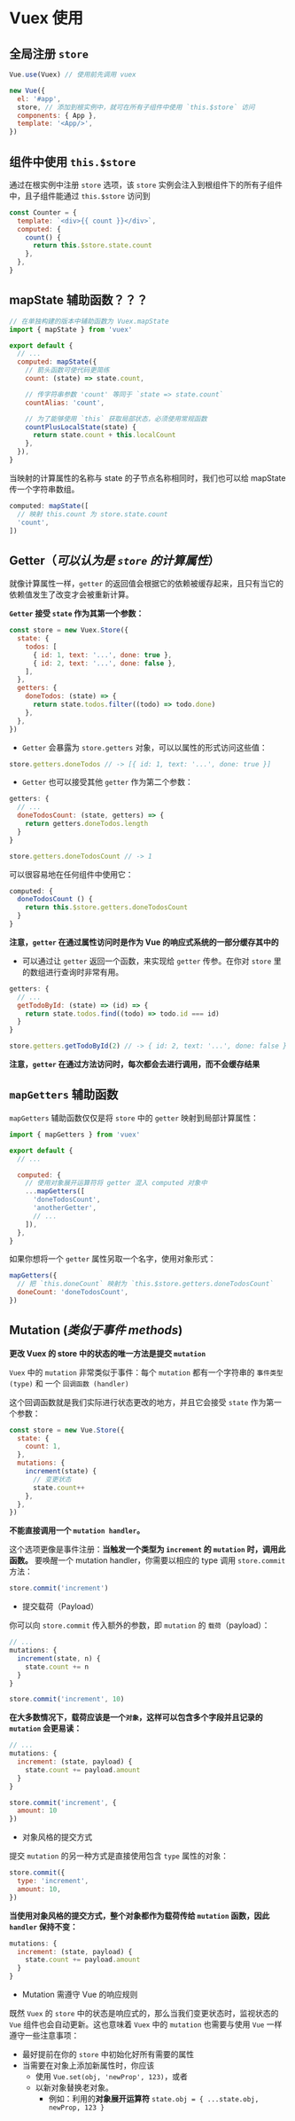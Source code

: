 # Vuex 使用

## 全局注册 `store`

```js
Vue.use(Vuex) // 使用前先调用 vuex

new Vue({
  el: '#app',
  store, // 添加到根实例中，就可在所有子组件中使用 `this.$store` 访问
  components: { App },
  template: '<App/>',
})
```

## 组件中使用 **`this.$store`**

通过在根实例中注册 `store` 选项，该 `store` 实例会注入到根组件下的所有子组件中，且子组件能通过 `this.$store` 访问到

```js
const Counter = {
  template: `<div>{{ count }}</div>`,
  computed: {
    count() {
      return this.$store.state.count
    },
  },
}
```

## mapState 辅助函数？？？

```js
// 在单独构建的版本中辅助函数为 Vuex.mapState
import { mapState } from 'vuex'

export default {
  // ...
  computed: mapState({
    // 箭头函数可使代码更简练
    count: (state) => state.count,

    // 传字符串参数 'count' 等同于 `state => state.count`
    countAlias: 'count',

    // 为了能够使用 `this` 获取局部状态，必须使用常规函数
    countPlusLocalState(state) {
      return state.count + this.localCount
    },
  }),
}
```

当映射的计算属性的名称与 state 的子节点名称相同时，我们也可以给 mapState 传一个字符串数组。

```js
computed: mapState([
  // 映射 this.count 为 store.state.count
  'count',
])
```

## Getter（_可以认为是 `store` 的计算属性_）

就像计算属性一样，`getter` 的返回值会根据它的依赖被缓存起来，且只有当它的依赖值发生了改变才会被重新计算。

**`Getter` 接受 `state` 作为其第一个参数：**

```js
const store = new Vuex.Store({
  state: {
    todos: [
      { id: 1, text: '...', done: true },
      { id: 2, text: '...', done: false },
    ],
  },
  getters: {
    doneTodos: (state) => {
      return state.todos.filter((todo) => todo.done)
    },
  },
})
```

- `Getter` 会暴露为 `store.getters` 对象，可以以属性的形式访问这些值：

```js
store.getters.doneTodos // -> [{ id: 1, text: '...', done: true }]
```

- `Getter` 也可以接受其他 `getter` 作为第二个参数：

```js
getters: {
  // ...
  doneTodosCount: (state, getters) => {
    return getters.doneTodos.length
  }
}

store.getters.doneTodosCount // -> 1
```

可以很容易地在任何组件中使用它：

```js
computed: {
  doneTodosCount () {
    return this.$store.getters.doneTodosCount
  }
}
```

**注意，`getter` 在通过属性访问时是作为 Vue 的响应式系统的一部分缓存其中的**

- 可以通过让 `getter` 返回一个函数，来实现给 `getter` 传参。在你对 `store` 里的数组进行查询时非常有用。

```js
getters: {
  // ...
  getTodoById: (state) => (id) => {
    return state.todos.find((todo) => todo.id === id)
  }
}

store.getters.getTodoById(2) // -> { id: 2, text: '...', done: false }
```

**注意，`getter` 在通过方法访问时，每次都会去进行调用，而不会缓存结果**

## `mapGetters` 辅助函数

`mapGetters` 辅助函数仅仅是将 `store` 中的 `getter` 映射到局部计算属性：

```js
import { mapGetters } from 'vuex'

export default {
  // ...

  computed: {
    // 使用对象展开运算符将 getter 混入 computed 对象中
    ...mapGetters([
      'doneTodosCount',
      'anotherGetter',
      // ...
    ]),
  },
}
```

如果你想将一个 `getter` 属性另取一个名字，使用对象形式：

```js
mapGetters({
  // 把 `this.doneCount` 映射为 `this.$store.getters.doneTodosCount`
  doneCount: 'doneTodosCount',
})
```

## Mutation (_类似于事件 methods_)

**更改 Vuex 的 store 中的状态的唯一方法是提交 `mutation`**

`Vuex` 中的 `mutation` 非常类似于事件：每个 `mutation` 都有一个字符串的 `事件类型 (type)` 和 一个 `回调函数 (handler)`

这个回调函数就是我们实际进行状态更改的地方，并且它会接受 `state` 作为第一个参数：

```js
const store = new Vue.Store({
  state: {
    count: 1,
  },
  mutations: {
    increment(state) {
      // 变更状态
      state.count++
    },
  },
})
```

**不能直接调用一个 `mutation handler`。**

这个选项更像是事件注册：**当触发一个类型为 `increment` 的 `mutation` 时，调用此函数。** 要唤醒一个 mutation handler，你需要以相应的 type 调用 `store.commit` 方法：

```js
store.commit('increment')
```

- 提交载荷（Payload）

你可以向 `store.commit` 传入额外的参数，即 `mutation` 的 `载荷`（payload）：

```js
// ...
mutations: {
  increment(state, n) {
    state.count += n
  }
}

store.commit('increment', 10)
```

**在大多数情况下，载荷应该是一个`对象`，这样可以包含多个字段并且记录的 `mutation` 会更易读：**

```js
// ...
mutations: {
  increment: (state, payload) {
    state.count += payload.amount
  }
}

store.commit('increment', {
  amount: 10
})
```

- 对象风格的提交方式

提交 `mutation` 的另一种方式是直接使用包含 `type` 属性的对象：

```js
store.commit({
  type: 'increment',
  amount: 10,
})
```

**当使用对象风格的提交方式，整个对象都作为载荷传给 `mutation` 函数，因此 `handler` 保持不变：**

```js
mutations: {
  increment: (state, payload) {
    state.count += payload.amount
  }
}
```

- Mutation 需遵守 Vue 的响应规则

既然 `Vuex` 的 `store` 中的状态是响应式的，那么当我们变更状态时，监视状态的 `Vue` 组件也会自动更新。这也意味着 `Vuex` 中的 `mutation` 也需要与使用 `Vue` 一样遵守一些注意事项：

- 最好提前在你的 `store` 中初始化好所有需要的属性
- 当需要在对象上添加新属性时，你应该
  - 使用 `Vue.set(obj, 'newProp', 123)`，或者
  - 以新对象替换老对象。
    - 例如：利用的**对象展开运算符** `state.obj = { ...state.obj, newProp, 123 }`
